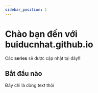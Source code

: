 ```yaml
---
sidebar_position: 1
---
```


# Chào bạn đến với buiducnhat.github.io

Các **series** sẽ được cập nhật tại đây!!

## Bắt đầu nào

Đây chỉ là dòng text thôi
